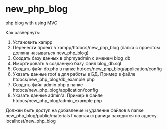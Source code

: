 # new_php_blog
php blog with using MVC

Как развернуть:
1. Установить xampp
2. Перенести проект в xampp/htdocs/new_php_blog (папка с проектом должна называться new_php_blog)
3. Создать базу данных в phpmyadmin с именем blog_db
4. Имортировать в созданную базу файл blog_db.sql
5. Создать файл db.php в папке htdocs/new_php_blog/application/config
6. Указать данные root'a для работы в БД. Пример в файле htdocs/new_php_blog/db_example.php
7. Создать файл admin.php в папке htdocs/new_php_blog/application/config
8. Указать данные admin'a. Пример в файле htdocs/new_php_blog/admin_example.php

Должен быть доступ на добавление и удаление файлов в папке new_php_blog/public/materials
Главная страница находится по адресу localhost/new_php_blog
 
